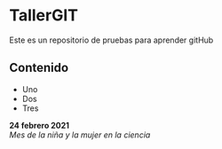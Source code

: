 # TallerGIT
Este es un repositorio de pruebas para aprender gitHub

## Contenido

- Uno
- Dos
- Tres

**24 febrero 2021**  
*Mes de la niña y la mujer en la ciencia* 
